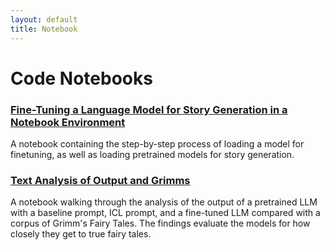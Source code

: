 ```yaml
---
layout: default
title: Notebook
---
```


# Code Notebooks

### [Fine-Tuning a Language Model for Story Generation in a Notebook Environment](/finetune_notebook.html)

A notebook containing the step-by-step process of loading a model for finetuning, as well as loading pretrained models for story generation.

### [Text Analysis of Output and Grimms](/text_analysis_notebook.html)

A notebook walking through the analysis of the output of a pretrained LLM with a baseline prompt, ICL prompt, and a fine-tuned LLM compared with a corpus of Grimm's Fairy Tales. The findings evaluate the models for how closely they get to true fairy tales. 